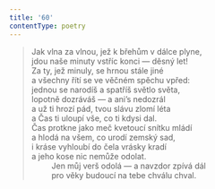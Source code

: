 ```yaml
---
title: '60'
contentType: poetry
---
```


> Jak vlna za vlnou, jež k břehům v dálce plyne,  
> jdou naše minuty vstříc konci — děsný let!  
> Za ty, jež minuly, se hrnou stále jiné  
> a všechny řítí se ve věčném spěchu vpřed:  
> jednou se narodíš a spatříš světlo světa,  
> lopotně dozráváš — a ani’s nedozrál  
> a už ti hrozí pád, tvou slávu zlomí léta  
> a Čas ti uloupí vše, co ti kdysi dal.  
> Čas protkne jako meč kvetoucí snítku mládí  
> a hlodá na všem, co urodí zemský sad,  
> i kráse vyhloubí do čela vrásky kradí  
> a jeho kose nic nemůže odolat.  
>          Jen můj verš odolá — a navzdor zpívá dál  
>          pro věky budoucí na tebe chválu chval.
